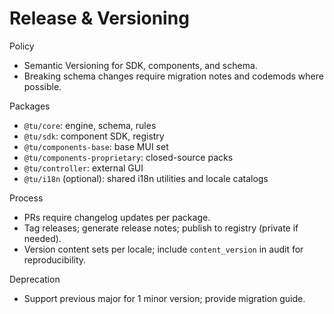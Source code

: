 # Release & Versioning

Policy

- Semantic Versioning for SDK, components, and schema.
- Breaking schema changes require migration notes and codemods where possible.

Packages

- `@tu/core`: engine, schema, rules
- `@tu/sdk`: component SDK, registry
- `@tu/components-base`: base MUI set
- `@tu/components-proprietary`: closed-source packs
- `@tu/controller`: external GUI
 - `@tu/i18n` (optional): shared i18n utilities and locale catalogs

Process

- PRs require changelog updates per package.
- Tag releases; generate release notes; publish to registry (private if needed).
 - Version content sets per locale; include `content_version` in audit for reproducibility.

Deprecation

- Support previous major for 1 minor version; provide migration guide.

